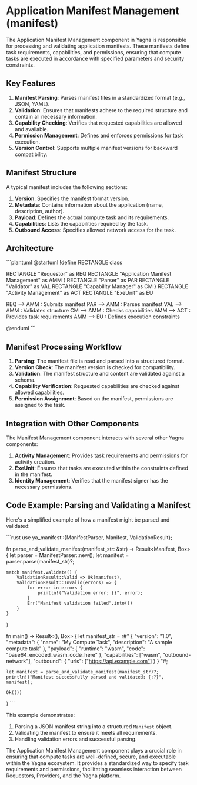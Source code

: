 # Application Manifest Management (manifest)

The Application Manifest Management component in Yagna is responsible for processing and validating application manifests. These manifests define task requirements, capabilities, and permissions, ensuring that compute tasks are executed in accordance with specified parameters and security constraints.

## Key Features

1. **Manifest Parsing**: Parses manifest files in a standardized format (e.g., JSON, YAML).
2. **Validation**: Ensures that manifests adhere to the required structure and contain all necessary information.
3. **Capability Checking**: Verifies that requested capabilities are allowed and available.
4. **Permission Management**: Defines and enforces permissions for task execution.
5. **Version Control**: Supports multiple manifest versions for backward compatibility.

## Manifest Structure

A typical manifest includes the following sections:

1. **Version**: Specifies the manifest format version.
2. **Metadata**: Contains information about the application (name, description, author).
3. **Payload**: Defines the actual compute task and its requirements.
4. **Capabilities**: Lists the capabilities required by the task.
5. **Outbound Access**: Specifies allowed network access for the task.

## Architecture

\```plantuml
@startuml
!define RECTANGLE class

RECTANGLE "Requestor" as REQ
RECTANGLE "Application Manifest Management" as AMM {
  RECTANGLE "Parser" as PAR
  RECTANGLE "Validator" as VAL
  RECTANGLE "Capability Manager" as CM
}
RECTANGLE "Activity Management" as ACT
RECTANGLE "ExeUnit" as EU

REQ --> AMM : Submits manifest
PAR --> AMM : Parses manifest
VAL --> AMM : Validates structure
CM --> AMM : Checks capabilities
AMM --> ACT : Provides task requirements
AMM --> EU : Defines execution constraints

@enduml
\```

## Manifest Processing Workflow

1. **Parsing**: The manifest file is read and parsed into a structured format.
2. **Version Check**: The manifest version is checked for compatibility.
3. **Validation**: The manifest structure and content are validated against a schema.
4. **Capability Verification**: Requested capabilities are checked against allowed capabilities.
5. **Permission Assignment**: Based on the manifest, permissions are assigned to the task.

## Integration with Other Components

The Manifest Management component interacts with several other Yagna components:

1. **Activity Management**: Provides task requirements and permissions for activity creation.
2. **ExeUnit**: Ensures that tasks are executed within the constraints defined in the manifest.
3. **Identity Management**: Verifies that the manifest signer has the necessary permissions.

## Code Example: Parsing and Validating a Manifest

Here's a simplified example of how a manifest might be parsed and validated:

\```rust
use ya_manifest::{ManifestParser, Manifest, ValidationResult};

fn parse_and_validate_manifest(manifest_str: &str) -> Result<Manifest, Box<dyn std::error::Error>> {
    let parser = ManifestParser::new();
    let manifest = parser.parse(manifest_str)?;

    match manifest.validate() {
        ValidationResult::Valid => Ok(manifest),
        ValidationResult::Invalid(errors) => {
            for error in errors {
                println!("Validation error: {}", error);
            }
            Err("Manifest validation failed".into())
        }
    }
}

fn main() -> Result<(), Box<dyn std::error::Error>> {
    let manifest_str = r#"
    {
        "version": "1.0",
        "metadata": {
            "name": "My Compute Task",
            "description": "A sample compute task"
        },
        "payload": {
            "runtime": "wasm",
            "code": "base64_encoded_wasm_code_here"
        },
        "capabilities": ["wasm", "outbound-network"],
        "outbound": {
            "urls": ["https://api.example.com"]
        }
    }
    "#;

    let manifest = parse_and_validate_manifest(manifest_str)?;
    println!("Manifest successfully parsed and validated: {:?}", manifest);

    Ok(())
}
\```

This example demonstrates:
1. Parsing a JSON manifest string into a structured `Manifest` object.
2. Validating the manifest to ensure it meets all requirements.
3. Handling validation errors and successful parsing.

The Application Manifest Management component plays a crucial role in ensuring that compute tasks are well-defined, secure, and executable within the Yagna ecosystem. It provides a standardized way to specify task requirements and permissions, facilitating seamless interaction between Requestors, Providers, and the Yagna platform.